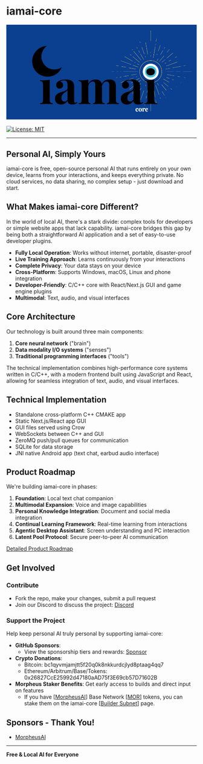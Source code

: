 # iamai-core
<img width="600" alt="iamai_logo_2" src="iamai-core-logo-bkg-908x451.png" />

[![License: MIT](https://img.shields.io/badge/license-MIT-blue.svg)](https://opensource.org/licenses/MIT)

----

## Personal AI, Simply Yours

iamai-core is free, open-source personal AI that runs entirely on your own device, learns from your interactions, and keeps everything private. No cloud services, no data sharing, no complex setup - just download and start.

## What Makes iamai-core Different?

In the world of local AI, there's a stark divide: complex tools for developers or simple website apps that lack capability. iamai-core bridges this gap by being both a straightforward AI application and a set of easy-to-use developer plugins.

- **Fully Local Operation**: Works without internet, portable, disaster-proof
- **Live Training Approach**: Learns continuously from your interactions
- **Complete Privacy**: Your data stays on your device
- **Cross-Platform**: Supports Windows, macOS, Linux and phone integration
- **Developer-Friendly**: C/C++ core with React/Next.js GUI and game engine plugins
- **Multimodal**: Text, audio, and visual interfaces

## Core Architecture

Our technology is built around three main components:
1. **Core neural network** ("brain")
2. **Data modality I/O systems** ("senses")
3. **Traditional programming interfaces** ("tools")

The technical implementation combines high-performance core systems written in C/C++, with a modern frontend built using JavaScript and React, allowing for seamless integration of text, audio, and visual interfaces.

## Technical Implementation

- Standalone cross-platform C++ CMAKE app
- Static Next.js/React app GUI
- GUI files served using Crow
- WebSockets between C++ and GUI
- ZeroMQ push/pull queues for communication
- SQLite for data storage
- JNI native Android app (text chat, earbud audio interface)

## Product Roadmap

We're building iamai-core in phases:

1. **Foundation**: Local text chat companion
2. **Multimodal Expansion**: Voice and image capabilities
3. **Personal Knowledge Integration**: Document and social media integration
4. **Continual Learning Framework**: Real-time learning from interactions
5. **Agentic Desktop Assistant**: Screen understanding and PC interaction
6. **Latent Pool Protocol**: Secure peer-to-peer AI communication

[Detailed Product Roadmap](roadmap.md)

## Get Involved

### Contribute

- Fork the repo, make your changes, submit a pull request
- Join our Discord to discuss the project: [Discord](https://discord.gg/6TdQR7Ht3U)

### Support the Project

Help keep personal AI truly personal by supporting iamai-core:

- **GitHub Sponsors**:
  - View the sponsorship tiers and rewards: [Sponsor](https://github.com/sponsors/iamai-core) 
- **Crypto Donations**:
  - Bitcoin: bc1qyvmjamjtt5f20q0k8nkkurdcjlyd8ptaag4qq7
  - Ethereum/Arbitrum/Base/Tokens: 0x26827CcE25992d47180aAD75f3E69cb57D71602B
- **Morpheus Staker Benefits**: Get early access to builds and direct input on features
  - If you have [[MorpheusAI](https://mor.org)] Base Network [[MOR](https://app.uniswap.org/explore/tokens/base/0x7431ada8a591c955a994a21710752ef9b882b8e3)] tokens, you can stake them on the iamai-core [[Builder Subnet](https://dashboard.mor.org/#/builders/0x4501d4e79230adce800ff26e5d2e2ae061f1e54da8508fe17dd1462388fb8373?chain=8453&network=mainnet)] page.

## Sponsors - Thank You!
- [MorpheusAI](https://mor.org)

---

**Free & Local AI for Everyone**

